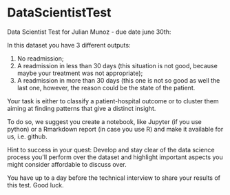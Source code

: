 # DataScientistTest
Data Scientist Test for Julian Munoz - due date june 30th:

In this dataset you have 3 different outputs:

1. No readmission;
2. A readmission in less than 30 days (this situation is not good, because maybe your treatment was not appropriate);
3. A readmission in more than 30 days (this one is not so good as well the last one, however, the reason could be the state of the patient.

Your task is either to classify a patient-hospital outcome or to cluster them aiming at finding patterns that give a distinct insight.

To do so, we suggest you create a notebook, like Jupyter (if you use python) or a Rmarkdown report (in case you use R) and make it available for us, i.e. github.

Hint to success in your quest: Develop and stay clear of the data science process you'll perform over the dataset and highlight important aspects you might consider affordable to discuss over.

You have up to a day before the technical interview to share your results of this test.
Good luck.
